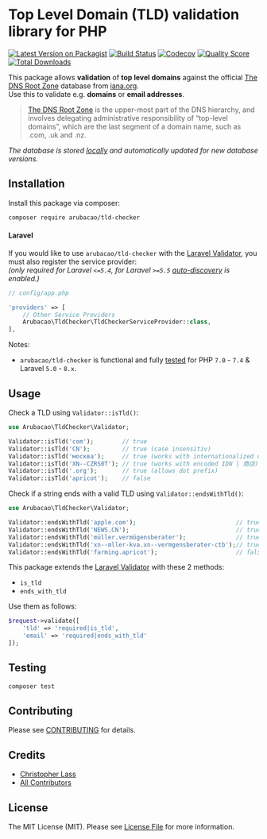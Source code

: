 # Top Level Domain (TLD) validation library for PHP

[![Latest Version on Packagist](https://img.shields.io/packagist/v/arubacao/tld-checker.svg?style=flat-square)](https://packagist.org/packages/arubacao/tld-checker)
[![Build Status](https://img.shields.io/travis/arubacao/tld-checker/master.svg?style=flat-square)](https://travis-ci.org/arubacao/tld-checker)
[![Codecov](https://img.shields.io/codecov/c/github/arubacao/tld-checker.svg?style=flat-square)](https://codecov.io/gh/arubacao/tld-checker)
[![Quality Score](https://img.shields.io/scrutinizer/g/arubacao/tld-checker.svg?style=flat-square)](https://scrutinizer-ci.com/g/arubacao/tld-checker)
[![Total Downloads](https://img.shields.io/packagist/dt/arubacao/tld-checker.svg?style=flat-square)](https://packagist.org/packages/arubacao/tld-checker)

This package allows **validation** of **top level domains** against the official [The DNS Root Zone](https://www.iana.org/domains/root) database from [iana.org](https://www.iana.org/).  
Use this to validate e.g. **domains** or **email addresses**.  
> [The DNS Root Zone](https://www.iana.org/domains/root) is the upper-most part of the DNS hierarchy, and involves delegating administrative responsibility of “top-level domains”, which are the last segment of a domain name, such as .com, .uk and .nz.

*The database is stored [locally](src/RootZoneDatabase.php) and automatically updated for new database versions.*  

## Installation
Install this package via composer:

```bash
composer require arubacao/tld-checker
```

#### Laravel

If you would like to use `arubacao/tld-checker` with the [Laravel Validator](https://laravel.com/docs/validation/latest), you must also register the service provider:  
*(only required for Laravel `<=5.4`, for Laravel `>=5.5` [auto-discovery](composer.json#L36) is enabled.)*
```PHP
// config/app.php

'providers' => [
    // Other Service Providers
    Arubacao\TldChecker\TldCheckerServiceProvider::class,
],
```
Notes:  

 - `arubacao/tld-checker` is functional and fully [tested](https://travis-ci.org/arubacao/tld-checker) for PHP `7.0` - `7.4` & Laravel `5.0` - `8.x`.   
## Usage
Check a TLD using `Validator::isTld()`:
``` php
use Arubacao\TldChecker\Validator;

Validator::isTld('com');        // true
Validator::isTld('CN');         // true (case insensitiv)
Validator::isTld('москва');     // true (works with internationalized domain name (IDN) | unicode)
Validator::isTld('XN--CZRS0T'); // true (works with encoded IDN | 商店)
Validator::isTld('.org');       // true (allows dot prefix)
Validator::isTld('apricot');    // false
```

Check if a string ends with a valid TLD using `Validator::endsWithTld()`:
``` php
use Arubacao\TldChecker\Validator;

Validator::endsWithTld('apple.com');                            // true
Validator::endsWithTld('NEWS.CN');                              // true (case insensitiv)
Validator::endsWithTld('müller.vermögensberater');              // true (works with internationalized domain name (IDN) | unicode)
Validator::endsWithTld('xn--mller-kva.xn--vermgensberater-ctb');// true (works with encoded IDN | müller.vermögensberater)
Validator::endsWithTld('farming.apricot');                      // false

```

This package extends the [Laravel Validator](https://laravel.com/docs/validation/latest) with these 2 methods:
  
  - `is_tld`
  - `ends_with_tld`
 
Use them as follows:
```PHP
$request->validate([
    'tld' => 'required|is_tld',
    'email' => 'required|ends_with_tld'
]);
```

## Testing

``` bash
composer test
```

## Contributing

Please see [CONTRIBUTING](CONTRIBUTING.md) for details.

## Credits

- [Christopher Lass](https://github.com/arubacao)
- [All Contributors](../../contributors)

## License

The MIT License (MIT). Please see [License File](LICENSE.md) for more information.
